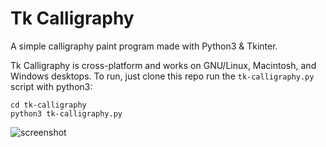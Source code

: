 # Tk Calligraphy
A simple calligraphy paint program made with Python3 &amp; Tkinter.

Tk Calligraphy is cross-platform and works on GNU/Linux, Macintosh, and Windows desktops. To run, just clone this repo run the `tk-calligraphy.py` script with python3:

    cd tk-calligraphy
    python3 tk-calligraphy.py

![screenshot](https://rawgithub.com/eliheuer/tk-calligraphy/master/screenshots/tk-calligraphy-screenshot-01.png)
